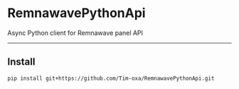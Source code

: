 # RemnawavePythonApi
Async Python client for Remnawave panel API

---

## Install
```
pip install git+https://github.com/Tim-oxa/RemnawavePythonApi.git
```
